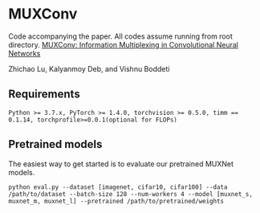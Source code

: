 # MUXConv
Code accompanying the paper. All codes assume running from root directory. 
[MUXConv: Information Multiplexing in Convolutional Neural Networks](http://hal.cse.msu.edu/papers/muxnet/)

Zhichao Lu, Kalyanmoy Deb, and Vishnu Boddeti


## Requirements
``` 
Python >= 3.7.x, PyTorch >= 1.4.0, torchvision >= 0.5.0, timm == 0.1.14, torchprofile>=0.0.1(optional for FLOPs)
```

## Pretrained models
The easiest way to get started is to evaluate our pretrained MUXNet models.
``` shell
python eval.py --dataset [imagenet, cifar10, cifar100] --data /path/to/dataset --batch-size 128 --num-workers 4 --model [muxnet_s, muxnet_m, muxnet_l] --pretrained /path/to/pretrained/weights
```